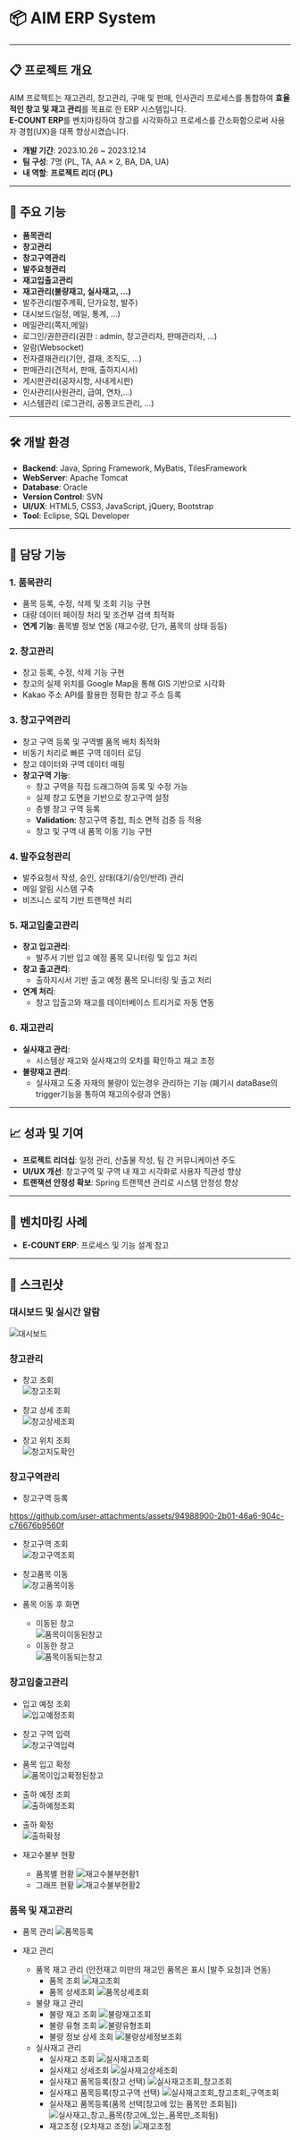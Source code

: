 # 📦 **AIM ERP System**

---

## 📋 프로젝트 개요
AIM 프로젝트는 재고관리, 창고관리, 구매 및 판매, 인사관리 프로세스를 통합하여 **효율적인 창고 및 재고 관리**를 목표로 한 ERP 시스템입니다.  
**E-COUNT ERP**를 벤치마킹하여 창고를 시각화하고 프로세스를 간소화함으로써 사용자 경험(UX)을 대폭 향상시켰습니다.

- **개발 기간**: 2023.10.26 ~ 2023.12.14  
- **팀 구성**: 7명 (PL, TA, AA × 2, BA, DA, UA)  
- **내 역할**: **프로젝트 리더 (PL)**  

---

## 🚀 주요 기능
- **품목관리**
- **창고관리**
- **창고구역관리**
- **발주요청관리**
- **재고입출고관리**
- **재고관리(불량재고, 실사재고, ...)**
- 발주관리(발주계획, 단가요청, 발주)    
- 대시보드(일정, 메일, 통계, ...)  
- 메일관리(쪽지,메일)  
- 로그인/권한관리(권한 : admin, 창고관리자, 판매관리자, ...)  
- 알람(Websocket)  
- 전자결재관리(기안, 결재, 조직도, ...)  
- 판매관리(견적서, 판매, 출하지시서)  
- 게시판관리(공자시항, 사내게시판)  
- 인사관리(사원관리, 급여, 연차,...)  
- 시스템관리 (로그관리, 공통코드관리, ...)
---

## 🛠 개발 환경
- **Backend**: Java, Spring Framework, MyBatis, TilesFramework  
- **WebServer**: Apache Tomcat  
- **Database**: Oracle  
- **Version Control**: SVN  
- **UI/UX**: HTML5, CSS3, JavaScript, jQuery, Bootstrap  
- **Tool**: Eclipse, SQL Developer  

---

## 🔑 담당 기능

### **1. 품목관리**
- 품목 등록, 수정, 삭제 및 조회 기능 구현  
- 대량 데이터 페이징 처리 및 조건부 검색 최적화  
- **연계 기능**: 품목별 정보 연동 (재고수량, 단가, 품목의 상태 등등)  

### **2. 창고관리**
- 창고 등록, 수정, 삭제 기능 구현  
- 창고의 실제 위치를 Google Map을 통해 GIS 기반으로 시각화  
- Kakao 주소 API를 활용한 정확한 창고 주소 등록  

### **3. 창고구역관리**
- 창고 구역 등록 및 구역별 품목 배치 최적화  
- 비동기 처리로 빠른 구역 데이터 로딩  
- 창고 데이터와 구역 데이터 매핑  
- **창고구역 기능**:
  - 창고 구역을 직접 드래그하여 등록 및 수정 가능  
  - 실제 창고 도면을 기반으로 창고구역 설정  
  - 층별 창고 구역 등록  
  - **Validation**: 창고구역 중첩, 최소 면적 검증 등 적용  
  - 창고 및 구역 내 품목 이동 기능 구현  

### **4. 발주요청관리**
- 발주요청서 작성, 승인, 상태(대기/승인/반려) 관리  
- 메일 알림 시스템 구축  
- 비즈니스 로직 기반 트랜잭션 처리  

### **5. 재고입출고관리**
- **창고 입고관리**:  
  - 발주서 기반 입고 예정 품목 모니터링 및 입고 처리  
- **창고 출고관리**:  
  - 출하지시서 기반 출고 예정 품목 모니터링 및 출고 처리  
- **연계 처리**:  
  - 창고 입출고와 재고를 데이터베이스 트리거로 자동 연동  

### **6. 재고관리**
- **실사재고 관리**: 
  - 시스템상 재고와 실사재고의 오차를 확인하고 재고 조정
- **불량재고 관리**:
  - 실사재고 도중 자재의 불량이 있는경우 관리하는 기능 (폐기시 dataBase의 trigger기능을 통하여 재고의수량과 연동)
---

## 📈 성과 및 기여
- **프로젝트 리더십**: 일정 관리, 산출물 작성, 팀 간 커뮤니케이션 주도  
- **UI/UX 개선**: 창고구역 및 구역 내 재고 시각화로 사용자 직관성 향상  
- **트랜잭션 안정성 확보**: Spring 트랜잭션 관리로 시스템 안정성 향상  

---

## 📂 벤치마킹 사례
- **E-COUNT ERP**: 프로세스 및 기능 설계 참고  

---

## 🎨 스크린샷
### **대시보드 및 실시간 알람**
![대시보드](https://github.com/user-attachments/assets/437277da-369c-4949-96a9-42c54ff0ff62)

### **창고관리**
- 창고 조회  
![창고조회](https://github.com/user-attachments/assets/95959cd3-cb28-4c97-a7ca-91593ad93c77)  

- 창고 상세 조회  
![창고상세조회](https://github.com/user-attachments/assets/68336435-349a-4bcb-b71e-d71442ae5a22)  

- 창고 위치 조회  
![창고지도확인](https://github.com/user-attachments/assets/11673bd9-9e8b-4fd9-961f-d297728ad737)  

### **창고구역관리**
- 창고구역 등록  


https://github.com/user-attachments/assets/94988900-2b01-46a6-904c-c76676b9560f



- 창고구역 조회  
![창고구역조회](https://github.com/user-attachments/assets/618b5ea5-0245-44ac-a61a-45615a21c5d4)  

- 창고품목 이동  
![창고품목이동](https://github.com/user-attachments/assets/971dd904-db6d-4315-bc65-7bc289e15f60)  

- 품목 이동 후 화면  
  - 이동된 창고  
  ![품목이이동된창고](https://github.com/user-attachments/assets/370b79b5-fcee-4dc4-b46c-0f12c0d3ed80)  
  - 이동한 창고  
  ![품목이동되는창고](https://github.com/user-attachments/assets/ace0537f-b2b6-42b4-ae48-c20d8f4396ca)  

### **창고입출고관리**
- 입고 예정 조회  
![입고예정조회](https://github.com/user-attachments/assets/4d03cb8f-1359-4fdb-8364-50cf717f5368)  

- 창고 구역 입력  
![창고구역입력](https://github.com/user-attachments/assets/c3e97e54-0ba0-41d3-b070-672144027d88)  

- 품목 입고 확정  
![품목이입고확정된창고](https://github.com/user-attachments/assets/4353d049-a7d4-4039-9cb5-b75d30592f90)  

- 출하 예정 조회  
![출하예정조회](https://github.com/user-attachments/assets/cd2e44e2-326c-48da-8992-65a05f8409d2)  

- 출하 확정  
![출하확정](https://github.com/user-attachments/assets/a086d1dc-b67a-46a8-9008-964ba82243ab)

- 재고수불부 현황
  - 품목별 현황
  ![재고수불부현황1](https://github.com/user-attachments/assets/d3ac7ca9-dc4d-40cf-873a-23ad900a88c2)
  - 그래프 현황
  ![재고수불부현황2](https://github.com/user-attachments/assets/f5b2c503-3394-49d5-95ac-9e69cb96be5b)

### **품목 및 재고관리**
- 품목 관리
![품목등록](https://github.com/user-attachments/assets/429ea24f-38ea-4856-8c3d-d01ef8201883)

- 재고 관리
  - 품목 재고 관리 (안전재고 미만의 재고인 품목은 표시 [발주 요청]과 연동)
    - 품목 조회
    ![재고조회](https://github.com/user-attachments/assets/702c8de3-9d73-4d8c-b7d8-38e700c5037f)
    - 품목 상세조회
    ![품목상세조회](https://github.com/user-attachments/assets/962f7660-665f-432f-bc59-162f1644b51c)
  - 불량 재고 관리
    - 불량 재고 조회
    ![불량재고조회](https://github.com/user-attachments/assets/34e04d89-f365-4699-9584-c541c2da8506)
    - 불량 유형 조회
    ![불량유형조회](https://github.com/user-attachments/assets/725c13fc-fdfb-48a2-afd7-81a0d3e63e72)
    - 불량 정보 상세 조회
    ![불량상세정보조회](https://github.com/user-attachments/assets/db6a5fde-88dd-4b89-9064-ba9bd5dfc938)
  - 실사재고 관리
    - 실사재고 조회
    ![실사재고조회](https://github.com/user-attachments/assets/6ced3551-b410-4a6e-a797-bc0ea3b3dd17)
    - 실사재고 상세조회
    ![실사재고상세조회](https://github.com/user-attachments/assets/092a5abf-cd9f-4e95-877a-49124effb5e1)
    - 실사재고 품목등록(창고 선택) 
    ![실사재고조회_창고조회](https://github.com/user-attachments/assets/4adeab4b-e990-4e2a-8ab1-15035b02e6e7)
    - 실사재고 품목등록(창고구역 선택)
    ![실사재고조회_창고조회_구역조회](https://github.com/user-attachments/assets/c04bd5e1-fb37-4b5f-acc1-451032bd64e5)
    - 실사재고 품목등록(품목 선택[창고에 있는 품목만 조회됨])
    ![실사재고_창고_품목(창고에_있는_품목만_조회됨)](https://github.com/user-attachments/assets/8deba95a-d1d2-44f7-8f55-4921d483a131)
    - 재고조정 (오차재고 조정)
    ![재고조정](https://github.com/user-attachments/assets/4b4d3faf-1683-4775-9f52-78b379c57980)

  




